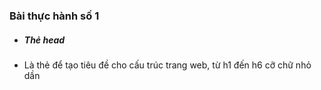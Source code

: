 ### Bài thực hành số 1
- ##### Thẻ head
 - Là thẻ để tạo tiêu đề cho cấu trúc trang web, từ h1 đến h6 cỡ chữ nhỏ dần
 
